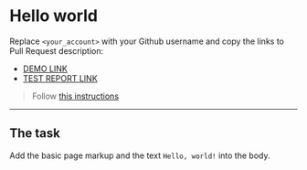 # Hello world
Replace `<your_account>` with your Github username and copy the links to Pull Request description:
- [DEMO LINK](https://read-my-code.github.io/layout_hello-world/)
- [TEST REPORT LINK](https://read-my-code.github.io/layout_hello-world/report/html_report/)

> Follow [this instructions](https://mate-academy.github.io/layout_task-guideline/#how-to-solve-the-layout-tasks-on-github)
___

## The task 
Add the basic page markup and the text `Hello, world!` into the body.
